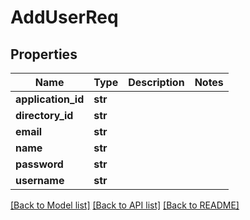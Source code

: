 # AddUserReq

## Properties
Name | Type | Description | Notes
------------ | ------------- | ------------- | -------------
**application_id** | **str** |  | 
**directory_id** | **str** |  | 
**email** | **str** |  | 
**name** | **str** |  | 
**password** | **str** |  | 
**username** | **str** |  | 

[[Back to Model list]](../README.md#documentation-for-models) [[Back to API list]](../README.md#documentation-for-api-endpoints) [[Back to README]](../README.md)

